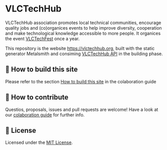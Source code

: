 # VLCTechHub

VLCTechHub association promotes local technical communities, encourage quality jobs and (co)organices events to help improve diversity, cooperation and make technological knowledge accessible to more people. It organices the event [VLCTechFest](https://vlctechfest.org) once a year.

This repository is the website https://vlctechhub.org, built with the static generator Metalsmith and consiming [VLCTechHub API](https://github.com/VLCTechHub/VLCTechHub-api) in the building phase.


## 🚀 How to build this site

Please refer to the section [How to build this site](https://github.com/VLCTechHub/VLCTechHub-site/blob/master/CONTRIBUTING.md#-construyendo-el-sitio-web) in the colaboration guide


## 🤝 How to contribute

Questios, proposals, issues and pull requests are welcome!
Have a look at our [colaboration guide](./CONTRIBUTING.md) for further info.

## :memo: License

Licensed under the [MIT License](./LICENSE).
